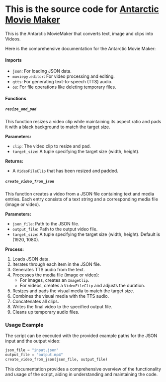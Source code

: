 # This is the source code for [Antarctic Movie Maker](https://youtu.be/hcqhivp8yOk)

This is the Antarctic MovieMaker that converts text, image and clips into Videos.

Here is the comprehensive documentation for the Antarctic Movie Maker:

#### Imports
- `json`: For loading JSON data.
- `moviepy.editor`: For video processing and editing.
- `gtts`: For generating text-to-speech (TTS) audio.
- `os`: For file operations like deleting temporary files.

#### Functions

##### `resize_and_pad`
This function resizes a video clip while maintaining its aspect ratio and pads it with a black background to match the target size.

**Parameters:**
- `clip`: The video clip to resize and pad.
- `target_size`: A tuple specifying the target size (width, height).

**Returns:**
- A `VideoFileClip` that has been resized and padded.

##### `create_video_from_json`
This function creates a video from a JSON file containing text and media entries. Each entry consists of a text string and a corresponding media file (image or video).

**Parameters:**
- `json_file`: Path to the JSON file.
- `output_file`: Path to the output video file.
- `target_size`: A tuple specifying the target size (width, height). Default is (1920, 1080).

**Process:**
1. Loads JSON data.
2. Iterates through each item in the JSON file.
3. Generates TTS audio from the text.
4. Processes the media file (image or video):
   - For images, creates an `ImageClip`.
   - For videos, creates a `VideoFileClip` and adjusts the duration.
5. Resizes and pads the visual media to match the target size.
6. Combines the visual media with the TTS audio.
7. Concatenates all clips.
8. Writes the final video to the specified output file.
9. Cleans up temporary audio files.

### Usage Example
The script can be executed with the provided example paths for the JSON input and the output video:
```python
json_file = "input.json"
output_file = "output.mp4"
create_video_from_json(json_file, output_file)
```

This documentation provides a comprehensive overview of the functionality and usage of the script, aiding in understanding and maintaining the code.

